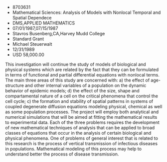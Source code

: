 
* 8703631
* Mathematical Sciences: Analysis of Models with Nonlocal Temporal and Spatial Dependece
* DMS,APPLIED MATHEMATICS
* 07/01/1987,07/15/1987
* Stavros Busenberg,CA,Harvey Mudd College
* Standard Grant
* Michael Steuerwalt
* 12/31/1989
* USD 58,000.00

This investigation will continue the study of models of biological and physical
systems which are related by the fact that they can be formulated in terms of
functional and partial differential equations with nonlocal terms. The main
three areas of this study are concerned with: a) the effect of age-structure and
other internal variables of a population on the dynamic behavior of epidemic
models; d) the effect of the size, shape and compartamental nature of a cell on
the critical phenomena that control the cell cycle; c) the formation and
stability of spatial patterns in systems of coupled degenerate diffusion
equations modeling physical, chemical as well as some population processes. The
project will employ both analytical and numerical simulations that will be aimed
at fitting the mathematical results to experimental data. Each of the three
problems requires the development of new mathematical techniques of analysis
that can be applied to broad classes of equations that occur in the analysis of
certain biological and physical phenomena. One of problems of general interest
that is related to this research is the process of vertical transmission of
infectious diseases in populations. Mathematical modeling of this process may
help to understand better the process of disease transmission.
